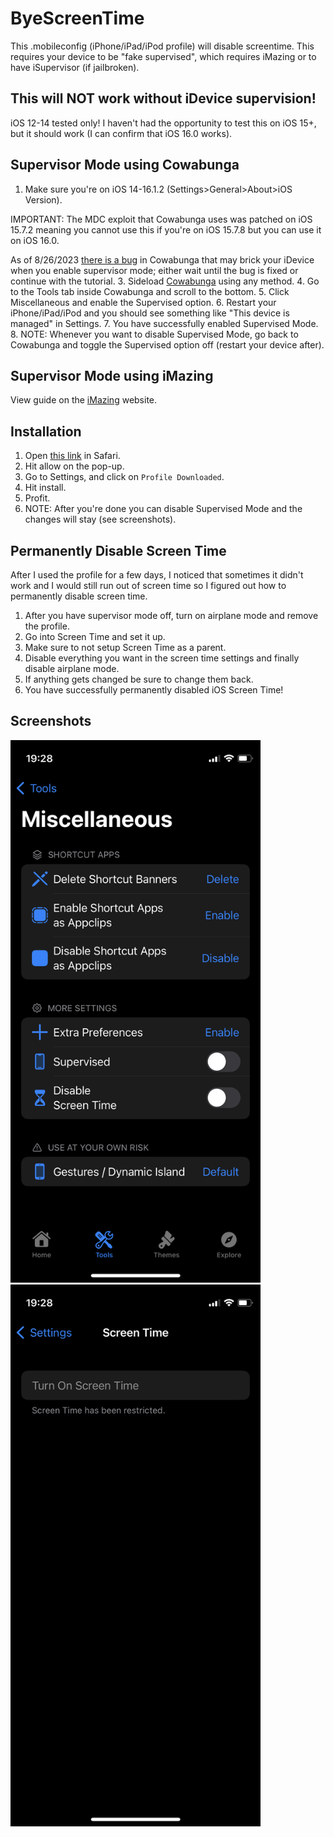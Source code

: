 # ByeScreenTime
This .mobileconfig (iPhone/iPad/iPod profile) will disable screentime. This requires your device to be "fake supervised", which requires iMazing or to have iSupervisor (if jailbroken).
## This will NOT work without iDevice supervision!
iOS 12-14 tested only! I haven't had the opportunity to test this on iOS 15+, but it should work (I can confirm that iOS 16.0 works).


## Supervisor Mode using Cowabunga
1. Make sure you're on iOS 14-16.1.2 (Settings>General>About>iOS Version).

IMPORTANT: The MDC exploit that Cowabunga uses was patched on iOS 15.7.2 meaning you cannot use this if you're on iOS 15.7.8 but you can use it on iOS 16.0.

As of 8/26/2023 [there is a bug](https://twitter.com/LeminLimez/status/1694401088395342036) in Cowabunga that may brick your iDevice when you enable supervisor mode; either wait until the bug is fixed or continue with the tutorial.
3. Sideload [Cowabunga](https://github.com/leminlimez/Cowabunga/releases/latest) using any method.
4. Go to the Tools tab inside Cowabunga and scroll to the bottom.
5. Click Miscellaneous and enable the Supervised option.
6. Restart your iPhone/iPad/iPod and you should see something like "This device is managed" in Settings.
7. You have successfully enabled Supervised Mode.
8. NOTE: Whenever you want to disable Supervised Mode, go back to Cowabunga and toggle the Supervised option off (restart your device after).

## Supervisor Mode using iMazing

View guide on the [iMazing](https://imazing.com/guides/how-to-supervise-iphone-ipad) website.

## Installation
1. Open [this link](https://raw.githubusercontent.com/singlekeycap/ByeScreenTime/master/ByeScreenTime.mobileconfig) in Safari.
2. Hit allow on the pop-up.
3. Go to Settings, and click on `Profile Downloaded`.
4. Hit install.
5. Profit.
6. NOTE: After you're done you can disable Supervised Mode and the changes will stay (see screenshots).

## Permanently Disable Screen Time

After I used the profile for a few days, I noticed that sometimes it didn't work and I would still run out of screen time so I figured out how to permanently disable screen time.
1. After you have supervisor mode off, turn on airplane mode and remove the profile.
2. Go into Screen Time and set it up.
3. Make sure to not setup Screen Time as a parent.
4. Disable everything you want in the screen time settings and finally disable airplane mode.
5. If anything gets changed be sure to change them back.
6. You have successfully permanently disabled iOS Screen Time!

## Screenshots

<p float="left">
    <img src="https://github.com/ultimatechadguy/ByeScreenTime/blob/master/IMG_1920.PNG" width="400" />
    <img src="https://github.com/ultimatechadguy/ByeScreenTime/blob/master/IMG_1921.PNG" width="400" />
<p>
